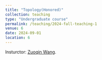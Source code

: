 ```yaml
---
title: "Topology(Honored)"
collection: teaching
type: "Undergraduate course"
permalink: /teaching/2024-fall-teaching-1
venue: 6
date: 2024-09-01
location: 6
---
```


Insturctor: [Zuoqin Wang](http://staff.ustc.edu.cn/~wangzuoq).
